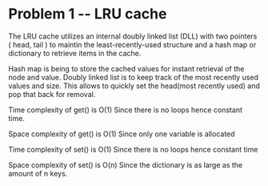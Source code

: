 # Problem 1  -- LRU cache

The LRU cache utilizes an internal doubly linked list (DLL) with two pointers ( head, tail ) to maintin the least-recently-used structure and a hash map or dictionary to retrieve items in the cache.

Hash map is being to store the cached values for instant retrieval of the node and value. Doubly linked list is to keep track of the most recently used values and size. This allows to quickly set the head(most recently used) and pop that back for removal.

Time complexity of get() is O(1) 
Since there is no loops hence constant time.

Space complexity of get() is O(1) 
Since only one variable is allocated

Time complexity of set() is O(1) 
Since there is no loops hence constant time

Space complexity of set() is O(n) 
Since the dictionary is as large as the amount of n keys.